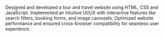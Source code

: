 Designed and developed a tour and travel website using HTML, CSS and JavaScript.
Implemented an intuitive UI/UX with interactive features like search filters, booking forms, and image carousels.
Optimized website performance and ensured cross-browser compatibility for seamless user experience.
